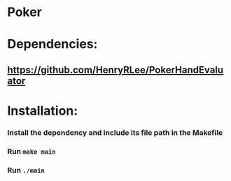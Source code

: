 # Poker
# Dependencies:
  ## https://github.com/HenryRLee/PokerHandEvaluator
# Installation:
  ### Install the dependency and include its file path in the Makefile
  ### Run `make main`
  ### Run `./main`
